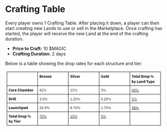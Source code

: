 # Crafting Table

Every player owns 1 Crafting Table. After placing it down, a player can then start creating new Lands to use or sell in the Marketplace. Once crafting has started, the player will receive the new Land at the end of the crafting duration.&#x20;

* **Price to Craft:** 10 $MAGIC
* **Crafting Duration:** 2 days

Below is a table showing the drop rates for each structure and tier:&#x20;

![](<../../../.gitbook/assets/image (9).png>)
